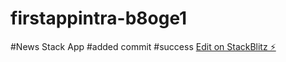 # firstappintra-b8oge1
#News Stack App
#added commit
#success
[Edit on StackBlitz ⚡️](https://stackblitz.com/edit/firstappintra-b8oge1)
